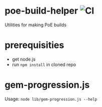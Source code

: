 # poe-build-helper ![CI](https://github.com/deathbeam/poe-build-helper/workflows/CI/badge.svg)

Utilities for making PoE builds

# prerequisities

* get node.js
* run `npm install` in cloned repo

# gem-progression.js

Usage: `node lib/gem-progression.js --help`
